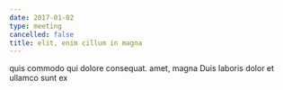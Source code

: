 ```yaml
---
date: 2017-01-02
type: meeting
cancelled: false
title: elit, enim cillum in magna
---
```

quis commodo qui dolore consequat. amet, magna Duis laboris dolor et ullamco sunt ex